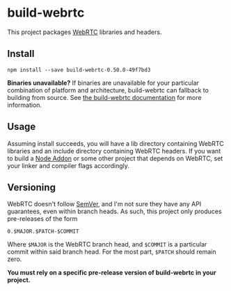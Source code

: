 build-webrtc
============

This project packages [WebRTC](https://webrtc.org/native-code) libraries and
headers.

Install
-------

```
npm install --save build-webrtc-0.50.0-49f7bd3
```

**Binaries unavailable?** If binaries are unavailable for your particular
combination of platform and architecture, build-webrtc can fallback to building
from source. See [the build-webrtc documentation](docs/README.md) for more
information.

Usage
-----

Assuming install succeeds, you will have a lib directory containing WebRTC
libraries and an include directory containing WebRTC headers. If you want to
build a [Node Addon](https://nodejs.org/api/addons.html) or some other project
that depends on WebRTC, set your linker and compiler flags accordingly.

Versioning
----------

WebRTC doesn't follow [SemVer](http://semver.org), and I'm not sure they have
any API guarantees, even within branch heads. As such, this project only
produces pre-releases of the form

```
0.$MAJOR.$PATCH-$COMMIT
```

Where `$MAJOR` is the WebRTC branch head, and `$COMMIT` is a particular commit
within said branch head. For the most part, `$PATCH` should remain zero.

**You must rely on a specific pre-release version of build-webrtc in your
project.**
